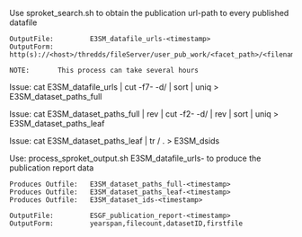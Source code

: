 
Use sproket_search.sh to obtain the publication url-path to every published datafile

    OutputFile:         E3SM_datafile_urls-<timestamp>
    OutputForm:         http(s)://<host>/thredds/fileServer/user_pub_work/<facet_path>/<filename>

    NOTE:       This process can take several hours

Issue: cat E3SM_datafile_urls | cut -f7- -d/ | sort | uniq > E3SM_dataset_paths_full

Issue: cat E3SM_dataset_paths_full | rev | cut -f2- -d/ | rev | sort | uniq > E3SM_dataset_paths_leaf

Issue: cat E3SM_dataset_paths_leaf | tr / . > E3SM_dsids

Use: process_sproket_output.sh E3SM_datafile_urls-<timestamp> to produce the publication report data

    Produces Outfile:   E3SM_dataset_paths_full-<timestamp>
    Produces Outfile:   E3SM_dataset_paths_leaf-<timestamp>
    Produces Outfile:   E3SM_dataset_ids-<timestamp>

    OutputFile:         ESGF_publication_report-<timestamp>
    OutputForm:         yearspan,filecount,datasetID,firstfile
    


